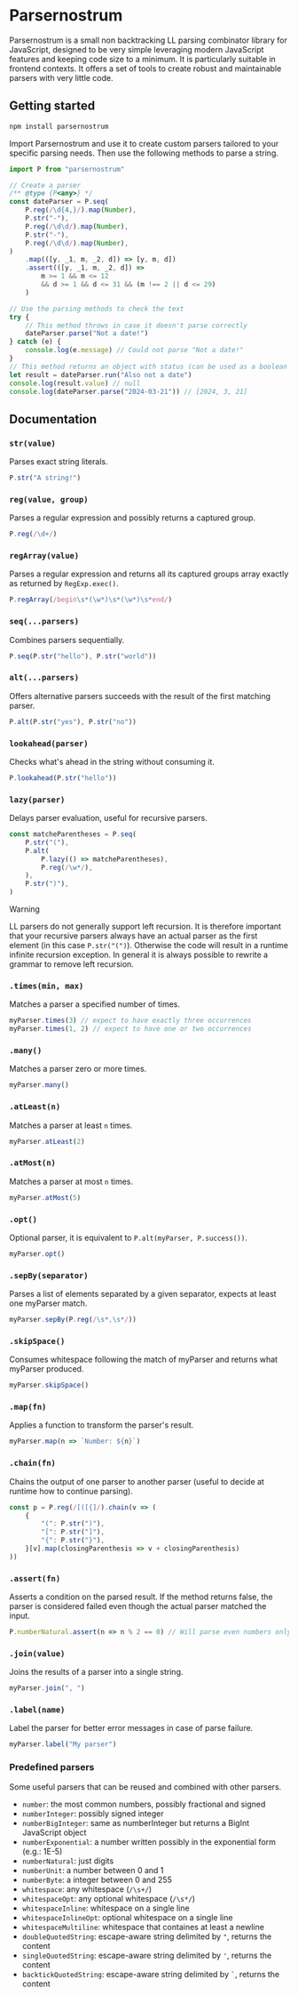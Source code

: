 # Parsernostrum

Parsernostrum is a small non backtracking LL parsing combinator library for JavaScript, designed to be very simple leveraging modern JavaScript features and keeping code size to a minimum. It is particularly suitable in frontend contexts. It offers a set of tools to create robust and maintainable parsers with very little code.

## Getting started

```sh
npm install parsernostrum
```

Import Parsernostrum and use it to create custom parsers tailored to your specific parsing needs. Then use the following methods to parse a string.

```JavaScript
import P from "parsernostrum"

// Create a parser
/** @type {P<any>} */
const dateParser = P.seq(
    P.reg(/\d{4,}/).map(Number),
    P.str("-"),
    P.reg(/\d\d/).map(Number),
    P.str("-"),
    P.reg(/\d\d/).map(Number),
)
    .map(([y, _1, m, _2, d]) => [y, m, d])
    .assert(([y, _1, m, _2, d]) =>
        m >= 1 && m <= 12
        && d >= 1 && d <= 31 && (m !== 2 || d <= 29)
    )

// Use the parsing methods to check the text
try {
    // This method throws in case it doesn't parse correctly
    dateParser.parse("Not a date!")
} catch (e) {
    console.log(e.message) // Could not parse "Not a date!"
}
// This method returns an object with status (can be used as a boolean to check if success) and value keys
let result = dateParser.run("Also not a date")
console.log(result.value) // null
console.log(dateParser.parse("2024-03-21")) // [2024, 3, 21]
```

## Documentation

### `str(value)`
Parses exact string literals.
```JavaScript
P.str("A string!")
```

### `reg(value, group)`
Parses a regular expression and possibly returns a captured group.
```JavaScript
P.reg(/\d+/)
```

### `regArray(value)`
Parses a regular expression and returns all its captured groups array exactly as returned by `RegExp.exec()`.
```JavaScript
P.regArray(/begin\s*(\w*)\s*(\w*)\s*end/)
```

### `seq(...parsers)`
Combines parsers sequentially.
```JavaScript
P.seq(P.str("hello"), P.str("world"))
```

### `alt(...parsers)`
Offers alternative parsers succeeds with the result of the first matching parser.
```JavaScript
P.alt(P.str("yes"), P.str("no"))
```

### `lookahead(parser)`
Checks what's ahead in the string without consuming it.
```JavaScript
P.lookahead(P.str("hello"))
```

### `lazy(parser)`
Delays parser evaluation, useful for recursive parsers.
```JavaScript
const matcheParentheses = P.seq(
    P.str("("),
    P.alt(
        P.lazy(() => matcheParentheses),
        P.reg(/\w*/),
    ),
    P.str(")"),
)
```
>[!WARNING]
>LL parsers do not generally support left recursion. It is therefore important that your recursive parsers always have
>an actual parser as the first element (in this case `P.str("(")`). Otherwise the code will result in a runtime
>infinite recursion exception. In general it is always possible to rewrite a grammar to remove left recursion.

### `.times(min, max)`
Matches a parser a specified number of times.
```JavaScript
myParser.times(3) // expect to have exactly three occurrences
myParser.times(1, 2) // expect to have one or two occurrences
```

### `.many()`
Matches a parser zero or more times.
```JavaScript
myParser.many()
```

### `.atLeast(n)`
Matches a parser at least `n` times.
```JavaScript
myParser.atLeast(2)
```

### `.atMost(n)`
Matches a parser at most `n` times.
```JavaScript
myParser.atMost(5)
```

### `.opt()`
Optional parser, it is equivalent to `P.alt(myParser, P.success())`.
```JavaScript
myParser.opt()
```

### `.sepBy(separator)`
Parses a list of elements separated by a given separator, expects at least one myParser match.
```JavaScript
myParser.sepBy(P.reg(/\s*,\s*/))
```

### `.skipSpace()`
Consumes whitespace following the match of myParser and returns what myParser produced.
```JavaScript
myParser.skipSpace()
```

### `.map(fn)`
Applies a function to transform the parser's result.
```JavaScript
myParser.map(n => `Number: ${n}`)
```

### `.chain(fn)`
Chains the output of one parser to another parser (useful to decide at runtime how to continue parsing).
```JavaScript
const p = P.reg(/[([{]/).chain(v => (
    {
        "(": P.str(")"),
        "[": P.str("]"),
        "{": P.str("}"),
    }[v].map(closingParenthesis => v + closingParenthesis)
))
```

### `.assert(fn)`
Asserts a condition on the parsed result. If the method returns false, the parser is considered failed even though the actual parser matched the input.
```JavaScript
P.numberNatural.assert(n => n % 2 == 0) // Will parse even numbers only
```

### `.join(value)`
Joins the results of a parser into a single string.
```JavaScript
myParser.join(", ")
```

### `.label(name)`
Label the parser for better error messages in case of parse failure.
```JavaScript
myParser.label("My parser")
```

### Predefined parsers
Some useful parsers that can be reused and combined with other parsers.
- `number`: the most common numbers, possibly fractional and signed
- `numberInteger`: possibly signed integer
- `numberBigInteger`: same as numberInteger but returns a BigInt JavaScript object
- `numberExponential`: a number written possibly in the exponential form (e.g.: 1E-5)
- `numberNatural`: just digits
- `numberUnit`: a number between 0 and 1
- `numberByte`: a integer between 0 and 255
- `whitespace`: any whitespace (`/\s+/`)
- `whitespaceOpt`: any optional whitespace (`/\s*/`)
- `whitespaceInline`: whitespace on a single line
- `whitespaceInlineOpt`: optional whitespace on a single line
- `whitespaceMultiline`: whitespace that containes at least a newline
- `doubleQuotedString`: escape-aware string delimited by `"`, returns the content
- `singleQuotedString`: escape-aware string delimited by `'`, returns the content
- `backtickQuotedString`: escape-aware string delimited by `` ` ``, returns the content
